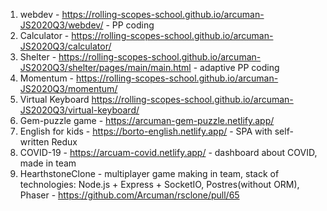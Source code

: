 1. webdev - https://rolling-scopes-school.github.io/arcuman-JS2020Q3/webdev/ - PP coding
2. Calculator - https://rolling-scopes-school.github.io/arcuman-JS2020Q3/calculator/
3. Shelter - https://rolling-scopes-school.github.io/arcuman-JS2020Q3/shelter/pages/main/main.html - adaptive PP coding
4. Momentum - https://rolling-scopes-school.github.io/arcuman-JS2020Q3/momentum/
5. Virtual Keyboard https://rolling-scopes-school.github.io/arcuman-JS2020Q3/virtual-keyboard/ 
6. Gem-puzzle game -  https://arcuman-gem-puzzle.netlify.app/
7. English for kids - https://borto-english.netlify.app/ - SPA with self-written Redux
8. COVID-19 - https://arcuam-covid.netlify.app/ - dashboard about COVID, made in team
9. HearthstoneClone - multiplayer game making in team, stack of technologies: Node.js + Express + SocketIO, Postres(without ORM), Phaser - https://github.com/Arcuman/rsclone/pull/65  
